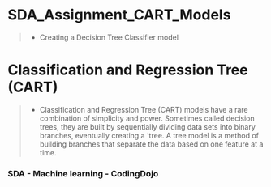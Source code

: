 # SDA_Assignment_CART_Models

> * Creating a Decision Tree Classifier model


# Classification and Regression Tree (CART) 
> *  Classification and Regression Tree (CART) models have a rare combination of simplicity and power. Sometimes called decision trees, they are built by sequentially dividing data sets into binary branches, eventually creating a 'tree. A tree model is a method of building branches that separate the data based on one feature at a time. 
### SDA - Machine learning - CodingDojo  
